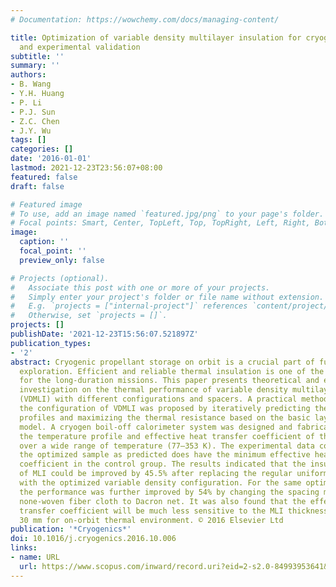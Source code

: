```yaml
---
# Documentation: https://wowchemy.com/docs/managing-content/

title: Optimization of variable density multilayer insulation for cryogenic application
  and experimental validation
subtitle: ''
summary: ''
authors:
- B. Wang
- Y.H. Huang
- P. Li
- P.J. Sun
- Z.C. Chen
- J.Y. Wu
tags: []
categories: []
date: '2016-01-01'
lastmod: 2021-12-23T23:56:07+08:00
featured: false
draft: false

# Featured image
# To use, add an image named `featured.jpg/png` to your page's folder.
# Focal points: Smart, Center, TopLeft, Top, TopRight, Left, Right, BottomLeft, Bottom, BottomRight.
image:
  caption: ''
  focal_point: ''
  preview_only: false

# Projects (optional).
#   Associate this post with one or more of your projects.
#   Simply enter your project's folder or file name without extension.
#   E.g. `projects = ["internal-project"]` references `content/project/deep-learning/index.md`.
#   Otherwise, set `projects = []`.
projects: []
publishDate: '2021-12-23T15:56:07.521897Z'
publication_types:
- '2'
abstract: Cryogenic propellant storage on orbit is a crucial part of future space
  exploration. Efficient and reliable thermal insulation is one of the dominant technologies
  for the long-duration missions. This paper presents theoretical and experimental
  investigation on the thermal performance of variable density multilayer insulation
  (VDMLI) with different configurations and spacers. A practical method for optimizing
  the configuration of VDMLI was proposed by iteratively predicting the internal temperature
  profiles and maximizing the thermal resistance based on the basic layer by layer
  model. A cryogen boil-off calorimeter system was designed and fabricated to measure
  the temperature profile and effective heat transfer coefficient of the VDMLI samples
  over a wide range of temperature (77–353 K). The experimental data confirm that
  the optimized sample as predicted does have the minimum effective heat transfer
  coefficient in the control group. The results indicated that the insulation performance
  of MLI could be improved by 45.5% after replacing the regular uniform configuration
  with the optimized variable density configuration. For the same optimized configuration,
  the performance was further improved by 54% by changing the spacing material from
  none-woven fiber cloth to Dacron net. It was also found that the effective heat
  transfer coefficient will be much less sensitive to the MLI thickness when it exceeds
  30 mm for on-orbit thermal environment. © 2016 Elsevier Ltd
publication: '*Cryogenics*'
doi: 10.1016/j.cryogenics.2016.10.006
links:
- name: URL
  url: https://www.scopus.com/inward/record.uri?eid=2-s2.0-84993953641&doi=10.1016%2fj.cryogenics.2016.10.006&partnerID=40&md5=32e485a1569b8fa05449b9088c5d335d
---
```

